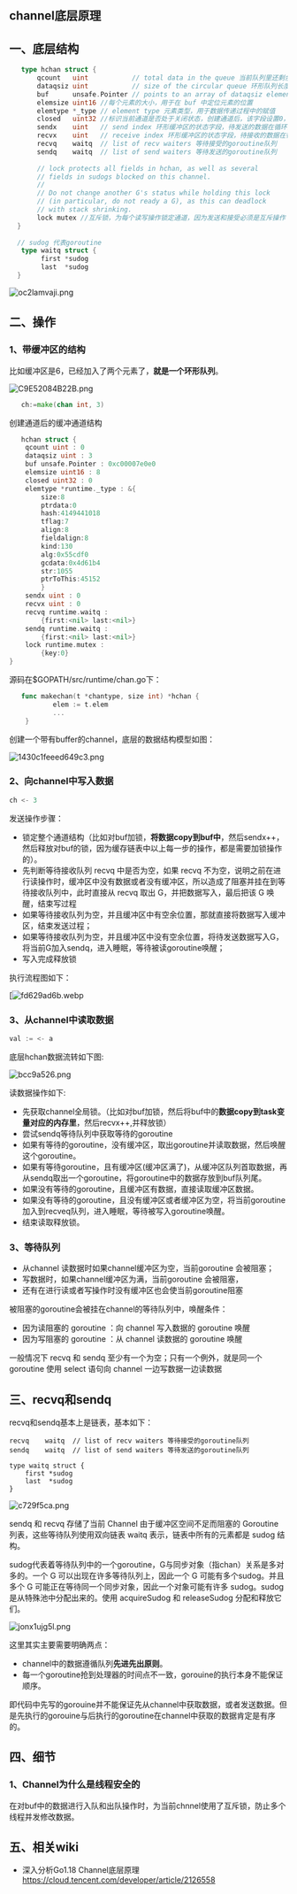 ## channel底层原理

 ## 一、底层结构

```go
   type hchan struct {
       qcount   uint           // total data in the queue 当前队列里还剩余元素个数
       dataqsiz uint           // size of the circular queue 环形队列长度，即缓冲区的大小，即make(chan T,N) 中的N
       buf      unsafe.Pointer // points to an array of dataqsiz elements 环形队列指针，循环队列是大小固定的用来存放chan接收的数据的队列；
       elemsize uint16 //每个元素的大小，用于在 buf 中定位元素的位置
       elemtype *_type // element type 元素类型，用于数据传递过程中的赋值
       closed   uint32 //标识当前通道是否处于关闭状态，创建通道后，该字段设置0，即打开通道；通道调用close将其设置为1，通道关闭
       sendx    uint   // send index 环形缓冲区的状态字段，待发送的数据在循环队列buffer中的位置索引；
       recvx    uint   // receive index 环形缓冲区的状态字段，待接收的数据在循环队列buffer中的位置索引
       recvq    waitq  // list of recv waiters 等待接受的goroutine队列
       sendq    waitq  // list of send waiters 等待发送的goroutine队列
    
       // lock protects all fields in hchan, as well as several
       // fields in sudogs blocked on this channel.
       //
       // Do not change another G's status while holding this lock
       // (in particular, do not ready a G), as this can deadlock
       // with stack shrinking.
       lock mutex //互斥锁，为每个读写操作锁定通道，因为发送和接受必须是互斥操作
  }
  
  // sudog 代表goroutine
   type waitq struct {
        first *sudog
        last  *sudog
  }
```

![oc2lamvaji.png](https://pic1.imgdb.cn/item/6443c2e70d2dde577741e99f.png)

## 二、操作

### 1、带缓冲区的结构

比如缓冲区是6，已经加入了两个元素了，**就是一个环形队列**。

![C9E52084B22B.png](https://pic1.imgdb.cn/item/641575a5a682492fcc4da0bf.png)

```go
   ch:=make(chan int, 3)
```

创建通道后的缓冲通道结构

```go
   hchan struct {
    qcount uint : 0 
    dataqsiz uint : 3 
    buf unsafe.Pointer : 0xc00007e0e0 
    elemsize uint16 : 8 
    closed uint32 : 0 
    elemtype *runtime._type : &{
        size:8 
        ptrdata:0 
        hash:4149441018 
        tflag:7 
        align:8 
        fieldalign:8 
        kind:130 
        alg:0x55cdf0 
        gcdata:0x4d61b4 
        str:1055 
        ptrToThis:45152
        }
    sendx uint : 0 
    recvx uint : 0 
    recvq runtime.waitq : 
        {first:<nil> last:<nil>}
    sendq runtime.waitq : 
        {first:<nil> last:<nil>}
    lock runtime.mutex : 
        {key:0}
}
```

源码在$GOPATH/src/runtime/chan.go下：

```go
   func makechan(t *chantype, size int) *hchan {
           elem := t.elem
           ...
    }
```

创建一个带有buffer的channel，底层的数据结构模型如图：

![1430c1feeed649c3.png](https://pic1.imgdb.cn/item/64156803a682492fcc33a5a1.webp)

### 2、向channel中写入数据

```go
ch <- 3
```

 发送操作步骤：

- 锁定整个通道结构（比如对buf加锁，**将数据copy到buf中**，然后sendx++，然后释放对buf的锁，因为缓存链表中以上每一步的操作，都是需要加锁操作的）。
- 先判断等待接收队列 recvq 中是否为空，如果 recvq 不为空，说明之前在进行读操作时，缓冲区中没有数据或者没有缓冲区，所以造成了阻塞并挂在到等待接收队列中，此时直接从 recvq 取出 G，并把数据写入，最后把该 G 唤醒，结束写过程
- 如果等待接收队列为空，并且缓冲区中有空余位置，那就直接将数据写入缓冲区，结束发送过程；
- 如果等待接收队列为空，并且缓冲区中没有空余位置，将待发送数据写入G，将当前G加入sendq，进入睡眠，等待被读goroutine唤醒；
- 写入完成释放锁

执行流程图如下：

 [![fd629ad6b.webp](https://pic1.imgdb.cn/item/6443bdc30d2dde57773c0a0a.webp)

### 3、从channel中读取数据

```go
val := <- a
```

底层hchan数据流转如下图:

 ![bcc9a526.png](https://pic1.imgdb.cn/item/64157a59a682492fcc57e5f2.webp)

读数据操作如下:

- 先获取channel全局锁。（比如对buf加锁，然后将buf中的**数据copy到task变量对应的内存里**，然后recvx++,并释放锁）
- 尝试sendq等待队列中获取等待的goroutine
- 如果有等待的goroutine，没有缓冲区，取出goroutine并读取数据，然后唤醒这个goroutine。
- 如果有等待goroutine，且有缓冲区(缓冲区满了)，从缓冲区队列首取数据，再从sendq取出一个goroutine，将goroutine中的数据存放到buf队列尾。
- 如果没有等待的goroutine，且缓冲区有数据，直接读取缓冲区数据。
- 如果没有等待的goroutine，且没有缓冲区或者缓冲区为空，将当前goroutine加入到recveq队列，进入睡眠，等待被写入goroutine唤醒。
- 结束读取释放锁。

### 3、等待队列
- 从channel 读数据时如果channel缓冲区为空，当前goroutine 会被阻塞；
- 写数据时，如果channel缓冲区为满，当前goroutine 会被阻塞，
- 还有在进行读或者写操作时没有缓冲区也会使当前goroutine阻塞

被阻塞的goroutine会被挂在channel的等待队列中，唤醒条件：

- 因为读阻塞的 goroutine ：向 channel 写入数据的 goroutine 唤醒
- 因为写阻塞的 goroutine ：从 channel 读数据的 goroutine 唤醒

一般情况下 recvq 和 sendq 至少有一个为空；只有一个例外，就是同一个 goroutine 使用 select 语句向 channel 一边写数据一边读数据

## 三、recvq和sendq

recvq和sendq基本上是链表，基本如下：

    recvq    waitq  // list of recv waiters 等待接受的goroutine队列
    sendq    waitq  // list of send waiters 等待发送的goroutine队列
    
    type waitq struct {
    	first *sudog
    	last  *sudog
    }

![c729f5ca.png](https://pic1.imgdb.cn/item/64158dcfa682492fcc807cbf.webp) 

sendq 和 recvq 存储了当前 Channel 由于缓冲区空间不足而阻塞的 Goroutine 列表，这些等待队列使用双向链表 waitq 表示，链表中所有的元素都是 sudog 结构。

sudog代表着等待队列中的一个goroutine，G与同步对象（指chan）关系是多对多的。一个 G 可以出现在许多等待队列上，因此一个 G 可能有多个sudog。并且多个 G 可能正在等待同一个同步对象，因此一个对象可能有许多 sudog。sudog 是从特殊池中分配出来的。使用 acquireSudog 和 releaseSudog 分配和释放它们。

![jonx1ujg5l.png](https://pic1.imgdb.cn/item/6443c45d0d2dde5777436947.png)

这里其实主要需要明确两点：

- channel中的数据遵循队列**先进先出原则**。
- 每一个goroutine抢到处理器的时间点不一致，gorouine的执行本身不能保证顺序。

即代码中先写的gorouine并不能保证先从channel中获取数据，或者发送数据。但是先执行的gorouine与后执行的goroutine在channel中获取的数据肯定是有序的。

## 四、细节

### 1、Channel为什么是线程安全的

在对buf中的数据进行入队和出队操作时，为当前chnnel使用了互斥锁，防止多个线程并发修改数据。

## 五、相关wiki

- 深入分析Go1.18 Channel底层原理 https://cloud.tencent.com/developer/article/2126558
